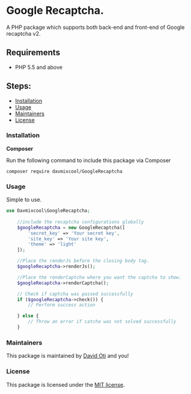 # Google Recaptcha.

A PHP package which supports both back-end and front-end of Google recaptcha v2.


## Requirements

- PHP 5.5 and above

## Steps:

* [Installation](#installation)
* [Usage](#usage)
* [Maintainers](#maintainers)
* [License](#license)


### Installation

**Composer**

Run the following command to include this package via Composer

```shell
composer require davmixcool/GoogleRecaptcha
```


### Usage
Simple to use.

```php
use Davmixcool\GoogleRecaptcha;
	
	//include the recaptcha configurations globally
	$googleRecaptcha = new GoogleRecaptcha([
		'secret_key' => 'Your secret key',
		'site_key' => 'Your site key',
		'theme' => 'light'
	]);

	//Place the renderJs before the closing body tag.
	$googleRecaptcha->renderJs();

	//Place the renderCaptcha where you want the captcha to show.
	$googleRecaptcha->renderCaptcha();

	// Check if captcha was passed successfully 
	if ($googleRecaptcha->check()) {
	    // Perform success action

	} else {
	    // Throw an error if catcha was not solved successfully
	}
```

### Maintainers

This package is maintained by [David Oti](http://github.com/davmixcool) and you!


### License

This package is licensed under the [MIT license](https://github.com/davmixcool/GoogleRecaptcha/blob/master/LICENSE).
